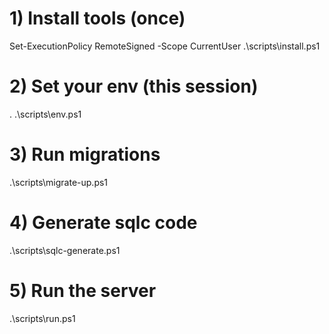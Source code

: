 # 1) Install tools (once)
Set-ExecutionPolicy RemoteSigned -Scope CurrentUser
.\scripts\install.ps1

# 2) Set your env (this session)
. .\scripts\env.ps1

# 3) Run migrations
.\scripts\migrate-up.ps1

# 4) Generate sqlc code
.\scripts\sqlc-generate.ps1

# 5) Run the server
.\scripts\run.ps1
